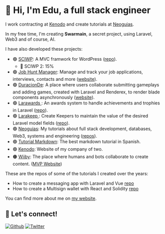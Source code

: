 # 👋 Hi, I'm Edu, a full stack engineer

I work contracting at [Kenodo](https://kenodo.com/) and create tutorials at [Neoguias](https://www.neoguias.com/).

In my free time, I'm creating **Swarmain**, a secret project, using Laravel, Web3 and of course, AI.

I have also developed these projects:

- 🟢 [SCIWP](https://sciwp.com/): A MVC framwork for WordPress ([repo](https://github.com/sciwp)).
  - 🔨 SCIWP 2: 15%
- 🟢 [Job Hunt Manager](https://jobhuntmanager.com/): Manage and track your job applications, interviews, contacts and more ([website](https://jobhuntmanager.com/)).
- 🟢 [DuracionDe](https://duracionde.com/): A place where users collaborate submitting gameplays and adding games, created with Laravel and Renderex, to render blade components asynchronously ([website](https://duracionde.com/)).
- 🟢 [Larawards ](https://github.com/edulazaro/larawards): An awards system to handle achievements and trophies in Laravel ([repo](https://github.com/edulazaro/larawards)).
- 🟢 [Larakeep ](https://github.com/edulazaro/larakeep): Create Keepers to maintain the value of the desired Laravel model fields ([repo](https://github.com/edulazaro/larakeep)).
- 🟢 [Neoguias](https://www.neoguias.com/): My tutorials about full stack development, databases, Web3, systems and engineering ([repos](https://github.com/neoguias)).
- 🟢 [Tutorial Markdown](https://tutorialmarkdown.com/): The best markdown tutorial in Spanish.
- 🟢 [Kenodo](https://kenodo.com/): Website of my company of two.
- 🟠 [Wiiby](https://wiiby.com/): The place where humans and bots collaborate to create content. ([MVP Website](https://wiiby.com/))

These are the repos of some of the tutorials I created over the years:

- How to create a messaging app with Laravel and Vue [repo](https://github.com/neoguias/tutorial-mensajeria-laravel-vue)
- How to create a Multisign wallet with React and Solidity [repo](https://github.com/neoguias/tutorial-wallet-multifirma)


You can find more about me on [my website](https://edulazaro.com).

## 🔗 Let's connect!

<a href="https://github.com/edulazaro" target="_blank"><img alt="Github" src="https://img.shields.io/badge/GitHub-%2312100E.svg?&style=for-the-badge&logo=Github&logoColor=white" /></a>
<a href="https://twitter.com/neeonez" target="_blank"><img alt="Twitter" src="https://img.shields.io/badge/twitter-%231DA1F2.svg?&style=for-the-badge&logo=twitter&logoColor=white" /></a>
